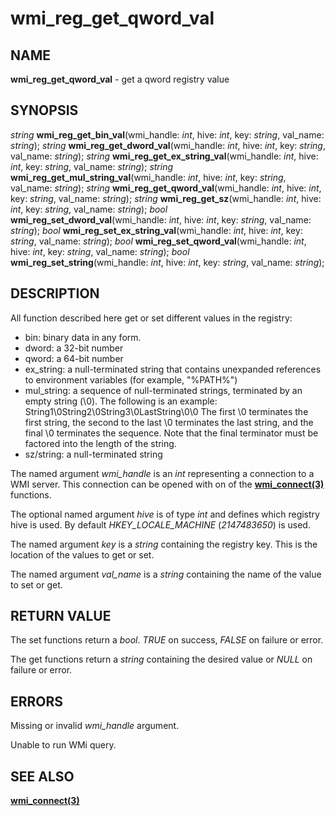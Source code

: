 # wmi_reg_get_qword_val

## NAME

**wmi_reg_get_qword_val** - get a qword registry value

## SYNOPSIS

*string* **wmi_reg_get_bin_val**(wmi_handle: *int*, hive: *int*, key: *string*, val_name: *string*);
*string* **wmi_reg_get_dword_val**(wmi_handle: *int*, hive: *int*, key: *string*, val_name: *string*);
*string* **wmi_reg_get_ex_string_val**(wmi_handle: *int*, hive: *int*, key: *string*, val_name: *string*);
*string* **wmi_reg_get_mul_string_val**(wmi_handle: *int*, hive: *int*, key: *string*, val_name: *string*);
*string* **wmi_reg_get_qword_val**(wmi_handle: *int*, hive: *int*, key: *string*, val_name: *string*);
*string* **wmi_reg_get_sz**(wmi_handle: *int*, hive: *int*, key: *string*, val_name: *string*);
*bool* **wmi_reg_set_dword_val**(wmi_handle: *int*, hive: *int*, key: *string*, val_name: *string*);
*bool* **wmi_reg_set_ex_string_val**(wmi_handle: *int*, hive: *int*, key: *string*, val_name: *string*);
*bool* **wmi_reg_set_qword_val**(wmi_handle: *int*, hive: *int*, key: *string*, val_name: *string*);
*bool* **wmi_reg_set_string**(wmi_handle: *int*, hive: *int*, key: *string*, val_name: *string*);


## DESCRIPTION

All function described here get or set different values in the registry:
- bin: binary data in any form.
- dword: a 32-bit number
- qword: a 64-bit number
- ex_string: a null-terminated string that contains unexpanded references to environment variables (for example, "%PATH%")
- mul_string: a sequence of null-terminated strings, terminated by an empty string (\0). The following is an example: String1\0String2\0String3\0LastString\0\0 The first \0 terminates the first string, the second to the last \0 terminates the last string, and the final \0 terminates the sequence. Note that the final terminator must be factored into the length of the string.
- sz/string: a null-terminated string

The named argument *wmi_handle* is an *int* representing a connection to a WMI server. This connection can be opened with on of the **[wmi_connect(3)](wmi_connect.md)** functions.

The optional named argument *hive* is of type *int* and defines which registry hive is used. By default *HKEY_LOCALE_MACHINE* (*2147483650*) is used.

The named argument *key* is a *string* containing the registry key. This is the location of the values to get or set.

The named argument *val_name* is a *string* containing the name of the value to set or get.

## RETURN VALUE

The set functions return a *bool*. *TRUE* on success, *FALSE* on failure or error.

The get functions return a *string* containing the desired value or *NULL* on failure or error.

## ERRORS

Missing or invalid *wmi_handle* argument.

Unable to run WMi query.

## SEE ALSO

**[wmi_connect(3)](wmi_connect.md)**
